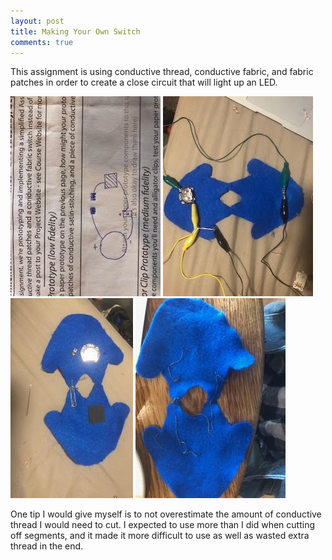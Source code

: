 ```yaml
---
layout: post 
title: Making Your Own Switch
comments: true
---
```

This assignment is using conductive thread, conductive fabric, and fabric patches in order to create a close circuit that will light up an LED. 

![Paper Prototype](/img/SwitchPaper.jpg)
![Alligator Clip Prototype](/img/AlligatorSwitch.jpg)
![Finished Product Front](/img/FinalSwitch.jpg)
![Finished Product Back](/img/FinalSwitchBack.jpg)

One tip I would give myself is to not overestimate the amount of conductive thread I would need to cut. I expected to use more than I did when cutting off segments, and it made it more difficult to use as well as wasted extra thread in the end. 
